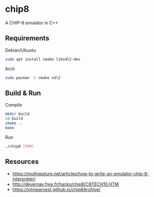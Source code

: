 # chip8
A CHIP-8 emulator in C++

## Requirements
Debian/Ubuntu
```bash
sudo apt install cmake libsdl2-dev
```
Arch
```bash
sudo pacman -S cmake sdl2
```

## Build & Run
Compile
```bash
mkdir build
cd build
cmake ..
make
```
Run
```bash
./chip8 [ROM]
```

## Resources
- https://multigesture.net/articles/how-to-write-an-emulator-chip-8-interpreter/
- http://devernay.free.fr/hacks/chip8/C8TECH10.HTM
- https://johnearnest.github.io/chip8Archive/
